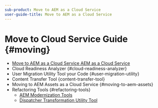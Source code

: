 ```yaml
---
sub-product: Move to AEM as a Cloud Service
user-guide-title: Move to AEM as a Cloud Service
---
```


# Move to Cloud Service Guide {#moving}

+ [Move to AEM as a Cloud Service AEM as a Cloud Service](/help/move-to-cloud-service/home.md)
+ Cloud Readiness Analyzer {#cloud-readiness-analyzer}
+ User Migration Utility Tool your Code {#user-migration-utility}
+ Content Transfer Tool {content-transfer-tool}
+ Moving to AEM Assets as a Cloud Service {#moving-to-aem-assets}
+ Refactoring Tools {#refactoring-tools}
  + [AEM Modernization Tools](/help/move-to-cloud-service/refactoring-tools/aem-modernization-tools.md)
  + [Dispatcher Transformation Utility Tool](/help/move-to-cloud-service/refactoring-tools/dispatcher-transformation-utility-tools.md)
